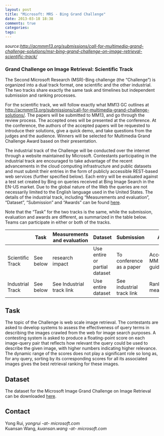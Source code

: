 ```yaml
---
layout: post
title: "Microsoft: MRS - Bing Grand Challenge"
date: 2013-03-18 18:38
comments: true
categories: 
tags: 
---
```

*source:<http://acmmm13.org/submissions/call-for-multimedia-grand-challenge-solutions/msr-bing-grand-challenge-on-image-retrieval-scientific-track/>*  

### Grand Challenge on Image Retrieval: Scientific Track

The Second Microsoft Research (MSR)-Bing challenge (the “Challenge”) is organized into a dual track format, one scientific and the other industrial.  The two tracks share exactly the same task and timelines but independent submission and ranking processes.

For the scientific track, we will follow exactly what MM13 GC outlines at <http://acmmm13.org/submissions/call-for-multimedia-grand-challenge-solutions/>.  The papers will be submitted to MM13, and go through the review process.  The accepted ones will be presented at the conference. At the conference, the authors of the accepted papers will be requested to introduce their solutions, give a quick demo, and take questions from the judges and the audience.  Winners will be selected for Multimedia Grand Challenge Award based on their presentation.

The industrial track of the Challenge will be conducted over the internet through a website maintained by Microsoft. Contestants participating in the industrial track are encouraged to take advantage of the recent advancements in the cloud computing infrastructure and public datasets and must submit their entries in the form of publicly accessible REST-based web services (further specified below). Each entry will be evaluated against a test set created by Bing on queries received at Bing Image Search in the EN-US market. Due to the global nature of the Web the queries are not necessarily limited to the English language used in the United States. The details of the industrial track, including “Measurements and evaluation”, “Dataset”, “Submission” and “Awards” can be found [here](http://web-ngram.research.microsoft.com/GrandChallenge/).

Note that the “Task” for the two tracks is the same, while the submission, evaluation and awards are different, as summarized in the table below.  Teams can participate in either or both of the tracks.

| |Task| Measurements and evaluation | Dataset | Submission | Awards | 
|-|---| ----- | ---- | --- | --- |
|Scientific Track| See below  | research impact | Use entire or partial dataset | To conference as a paper  |  According to MM13 guidelines | 
| Industrial Track | See below |  See Industrial track link  | Use entire dataset | See industrial track link  | Ranked by measurements |
 

## Task

The topic of the Challenge is web scale image retrieval. The contestants are asked to develop systems to assess the effectiveness of query terms in describing the images crawled from the web for image search purposes. A contesting system is asked to produce a floating-point score on each image-query pair that reflects how relevant the query could be used to describe the given image, with higher numbers indicating higher relevance. The dynamic range of the scores does not play a significant role so long as, for any query, sorting by its corresponding scores for all its associated images gives the best retrieval ranking for these images.

## Dataset

The dataset for the Microsoft Image Grand Challenge on Image Retrieval can be downloaded [here](http://web-ngram.research.microsoft.com/GrandChallenge/Datasets.aspx).

## Contact

Yong Rui,    *yongrui -at- microsoft.com*  
Kuansan Wang,     *kuansan.wang -at- microsoft.com*
